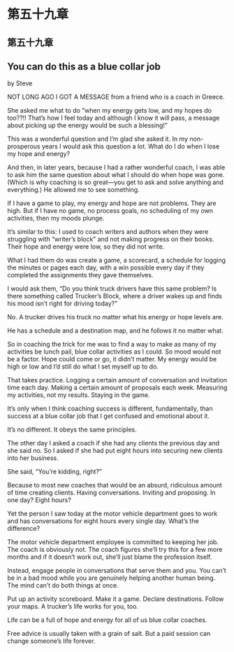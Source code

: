 # 第五十九章

## 第五十九章

## You can do this as a blue collar job

by Steve

NOT LONG AGO I GOT A MESSAGE from a friend who is a coach in Greece.

She asked me what to do “when my energy gets low, and my hopes do too??!! That’s how I feel today and although I know it will pass, a message about picking up the energy would be such a blessing!”

This was a wonderful question and I’m glad she asked it. In my non-prosperous years I would ask this question a lot. What do I do when I lose my hope and energy?

And then, in later years, because I had a rather wonderful coach, I was able to ask him the same question about what I should do when hope was gone. \(Which is why coaching is so great—you get to ask and solve anything and everything.\) He allowed me to see something.

If I have a game to play, my energy and hope are not problems. They are high. But if I have no game, no process goals, no scheduling of my own activities, then my moods plunge.

It’s similar to this: I used to coach writers and authors when they were struggling with “writer’s block” and not making progress on their books. Their hope and energy were low, so they did not write.

What I had them do was create a game, a scorecard, a schedule for logging the minutes or pages each day, with a win possible every day if they completed the assignments they gave themselves.

I would ask them, “Do you think truck drivers have this same problem? Is there something called Trucker’s Block, where a driver wakes up and finds his mood isn’t right for driving today?”

No. A trucker drives his truck no matter what his energy or hope levels are.

He has a schedule and a destination map, and he follows it no matter what.

So in coaching the trick for me was to find a way to make as many of my activities be lunch pail, blue collar activities as I could. So mood would not be a factor. Hope could come or go, it didn’t matter. My energy would be high or low and I’d still do what I set myself up to do.

That takes practice. Logging a certain amount of conversation and invitation time each day. Making a certain amount of proposals each week. Measuring my activities, not my results. Staying in the game.

It’s only when I think coaching success is different, fundamentally, than success at a blue collar job that I get confused and emotional about it.

It’s no different. It obeys the same principles.

The other day I asked a coach if she had any clients the previous day and she said no. So I asked if she had put eight hours into securing new clients into her business.

She said, “You’re kidding, right?”

Because to most new coaches that would be an absurd, ridiculous amount of time creating clients. Having conversations. Inviting and proposing. In one day? Eight hours?

Yet the person I saw today at the motor vehicle department goes to work and has conversations for eight hours every single day. What’s the difference?

The motor vehicle department employee is committed to keeping her job. The coach is obviously not. The coach figures she’ll try this for a few more months and if it doesn’t work out, she’ll just blame the profession itself.

Instead, engage people in conversations that serve them and you. You can’t be in a bad mood while you are genuinely helping another human being. The mind can’t do both things at once.

Put up an activity scoreboard. Make it a game. Declare destinations. Follow your maps. A trucker’s life works for you, too.

Life can be a full of hope and energy for all of us blue collar coaches.

Free advice is usually taken with a grain of salt. But a paid session can change someone’s life forever.

